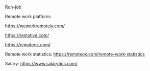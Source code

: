 Run-job

Remote work platform:

https://weworkremotely.com/

https://remotive.com/

https://remoteok.com/

Remote work statistics: https://remoteok.com/remote-work-statistics

Salary: https://www.salarytics.com/
